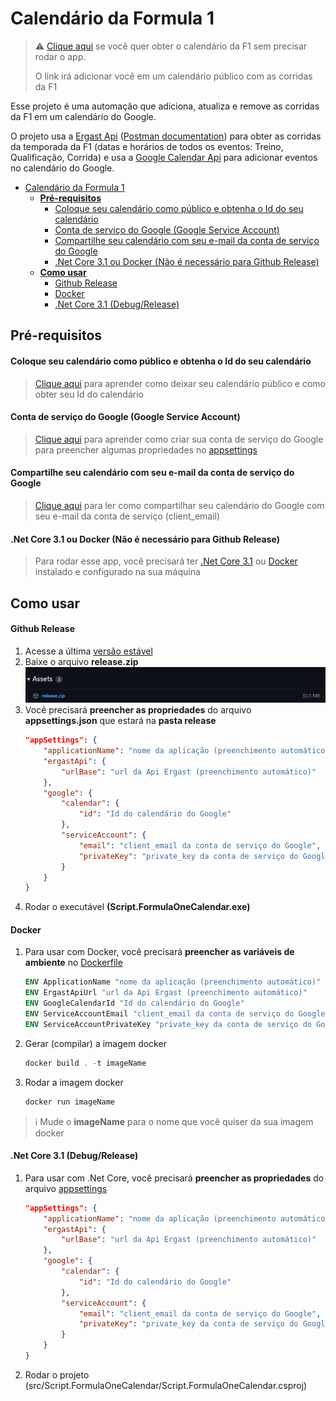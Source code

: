 # Calendário da Formula 1

> ⚠️ [Clique aqui](https://calendar.google.com/calendar/u/0?cid=ZjdycmM5b2V1bmVhbWhpN2dnMzlic29kczBAZ3JvdXAuY2FsZW5kYXIuZ29vZ2xlLmNvbQ) se você quer obter o calendário da F1 sem precisar rodar o app.
> <p>O link irá adicionar você em um calendário público com as corridas da F1</p>

Esse projeto é uma automação que adiciona, atualiza e remove as corridas da F1 em um calendário do Google.<p>
O projeto usa a [Ergast Api](http://ergast.com/mrd/) ([Postman documentation](https://documenter.getpostman.com/view/11586746/SztEa7bL)) para obter as corridas da temporada da F1 (datas e horários de todos os eventos: Treino, Qualificação, Corrida) e usa a [Google Calendar Api](https://developers.google.com/calendar/api) para adicionar eventos no calendário do Google.

- [Calendário da Formula 1](#calendário-da-formula-1)
  - [**Pré-requisitos**](#pré-requisitos)
      - [Coloque seu calendário como público e obtenha o Id do seu calendário](#coloque-seu-calendário-como-público-e-obtenha-o-id-do-seu-calendário)
      - [Conta de serviço do Google (Google Service Account)](#conta-de-serviço-do-google-google-service-account)
      - [Compartilhe seu calendário com seu e-mail da conta de serviço do Google](#compartilhe-seu-calendário-com-seu-e-mail-da-conta-de-serviço-do-google)
      - [.Net Core 3.1 ou Docker (Não é necessário para Github Release)](#net-core-31-ou-docker-não-é-necessário-para-github-release)
  - [**Como usar**](#como-usar)
      - [Github Release](#github-release)
      - [Docker](#docker)
      - [.Net Core 3.1 (Debug/Release)](#net-core-31-debugrelease)

## **Pré-requisitos**
#### Coloque seu calendário como público e obtenha o Id do seu calendário
> [Clique aqui](https://yabdab.zendesk.com/hc/en-us/articles/205945926-Find-Google-Calendar-ID) para aprender como deixar seu calendário público e como obter seu Id do calendário

#### Conta de serviço do Google (Google Service Account)
> [Clique aqui](https://support.google.com/a/answer/7378726?hl=en) para aprender como criar sua conta de serviço do Google para preencher algumas propriedades no [appsettings](src/Script.FormulaOneCalendar/appsettings.json)

#### Compartilhe seu calendário com seu e-mail da conta de serviço do Google
> [Clique aqui](https://support.google.com/a/users/answer/37082?hl=en) para ler como compartilhar seu calendário do Google com seu e-mail da conta de serviço (client_email)

#### .Net Core 3.1 ou Docker (Não é necessário para Github Release)
> Para rodar esse app, você precisará ter [.Net Core 3.1](https://dotnet.microsoft.com/en-us/download/dotnet/3.1) ou [Docker](https://www.docker.com/get-started) instalado e configurado na sua máquina

## **Como usar**
#### Github Release
1. Acesse a última [versão estável](https://github.com/souzaMateus99/Script.FormulaOneCalendar/releases)
2. Baixe o arquivo **release.zip**
    ![release-zip](release-zip.png)
3. Você precisará **preencher as propriedades** do arquivo **appsettings.json** que estará na **pasta release**
    ```json
    "appSettings": {
        "applicationName": "nome da aplicação (preenchimento automático)",
        "ergastApi": {
            "urlBase": "url da Api Ergast (preenchimento automático)"
        },
        "google": {
            "calendar": {
                "id": "Id do calendário do Google"
            },
            "serviceAccount": {
                "email": "client_email da conta de serviço do Google",
                "privateKey": "private_key da conta de serviço do Google"
            }
        }
    }
    ```
4. Rodar o executável **(Script.FormulaOneCalendar.exe)**

#### Docker
1. Para usar com Docker, você precisará **preencher as variáveis de ambiente** no [Dockerfile](Dockerfile)
    ```dockerfile
    ENV ApplicationName "nome da aplicação (preenchimento automático)"
    ENV ErgastApiUrl "url da Api Ergast (preenchimento automático)"
    ENV GoogleCalendarId "Id do calendário do Google"
    ENV ServiceAccountEmail "client_email da conta de serviço do Google"
    ENV ServiceAccountPrivateKey "private_key da conta de serviço do Google"
    ```
2. Gerar (compilar) a imagem docker
    ```powershell
    docker build . -t imageName
    ```
3. Rodar a imagem docker
    ```powershell
    docker run imageName
    ```
> ℹ️ Mude o **imageName** para o nome que você quiser da sua imagem docker

#### .Net Core 3.1 (Debug/Release)
1. Para usar com .Net Core, você precisará **preencher as propriedades** do arquivo [appsettings](src/Script.FormulaOneCalendar/appsettings.json)    
    ```json
    "appSettings": {
        "applicationName": "nome da aplicação (preenchimento automático)",
        "ergastApi": {
            "urlBase": "url da Api Ergast (preenchimento automático)"
        },
        "google": {
            "calendar": {
                "id": "Id do calendário do Google"
            },
            "serviceAccount": {
                "email": "client_email da conta de serviço do Google",
                "privateKey": "private_key da conta de serviço do Google"
            }
        }
    }
    ```
2. Rodar o projeto (src/Script.FormulaOneCalendar/Script.FormulaOneCalendar.csproj)
